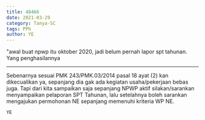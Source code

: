 ```yaml
---
title: 48466
date: 2021-03-29
category: Tanya-SC
tags: PPh
author: YE
---
```


"awal buat npwp itu oktober 2020, jadi belum pernah lapor spt tahunan. Yang penghasilannya

---

Sebenarnya sesuai PMK 243/PMK.03/2014 pasal 18 ayat (2) kan dikecualikan ya, sepanjang dia gak ada kegiatan usaha/pekerjaan bebas juga. Tapi dari kita sampaikan saja sepanjang NPWP aktif silakan/sarankan menyampaikan pelaporan SPT Tahunan, lalu setelahnya boleh sarankan mengajukan permohonan NE sepanjang memenuhi kriteria WP NE.

`YE`
